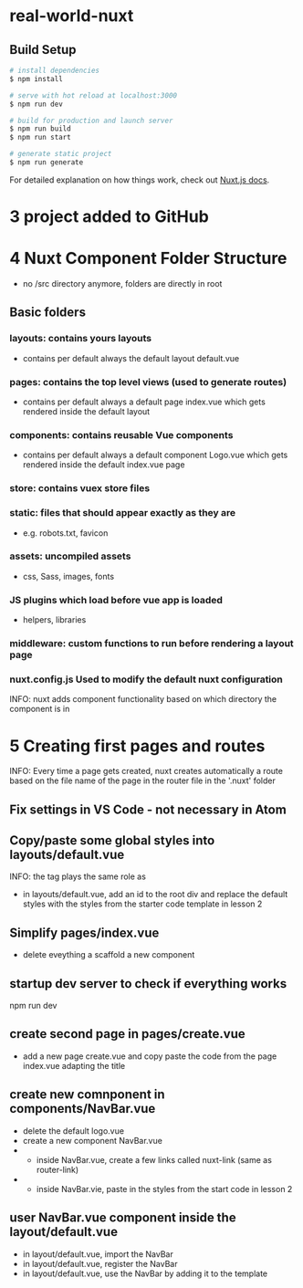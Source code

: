 # real-world-nuxt

## Build Setup

```bash
# install dependencies
$ npm install

# serve with hot reload at localhost:3000
$ npm run dev

# build for production and launch server
$ npm run build
$ npm run start

# generate static project
$ npm run generate
```

For detailed explanation on how things work, check out [Nuxt.js docs](https://nuxtjs.org).

# 3 project added to GitHub

# 4 Nuxt Component Folder Structure

- no /src directory anymore, folders are directly in root

## Basic folders

### layouts: contains yours layouts

- contains per default always the default layout default.vue

### pages: contains the top level views (used to generate routes)

- contains per default always a default page index.vue which gets rendered inside the default layout

### components: contains reusable Vue components

- contains per default always a default component Logo.vue which gets rendered inside the default index.vue page

### store: contains vuex store files

### static: files that should appear exactly as they are

- e.g. robots.txt, favicon

### assets: uncompiled assets

- css, Sass, images, fonts

### JS plugins which load before vue app is loaded

- helpers, libraries

### middleware: custom functions to run before rendering a layout page

### nuxt.config.js Used to modify the default nuxt configuration

INFO: nuxt adds component functionality based on which directory the component is in

# 5 Creating first pages and routes

INFO: Every time a page gets created, nuxt creates automatically a route based on the file name of the page in the router file in the '.nuxt' folder

## Fix settings in VS Code - not necessary in Atom

## Copy/paste some global styles into layouts/default.vue

INFO: the <nuxt /> tag plays the same role as </router-view>

- in layouts/default.vue, add an id to the root div and replace the default styles with the styles from the starter code template in lesson 2

## Simplify pages/index.vue

- delete eveything a scaffold a new component

## startup dev server to check if everything works

npm run dev

## create second page in pages/create.vue

- add a new page create.vue and copy paste the code from the page index.vue adapting the title

## create new comnponent in components/NavBar.vue

- delete the default logo.vue
- create a new component NavBar.vue
- - inside NavBar.vue, create a few links called nuxt-link (same as router-link)
- - inside NavBar.vie, paste in the styles from the start code in lesson 2

## user NavBar.vue component inside the layout/default.vue

- in layout/default.vue, import the NavBar
- in layout/default.vue, register the NavBar
- in layout/default.vue, use the NavBar by adding it to the template
